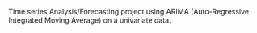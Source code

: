  Time series Analysis/Forecasting project using ARIMA (Auto-Regressive Integrated Moving Average) on a univariate data.
